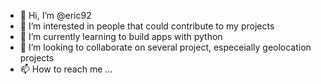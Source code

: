 - 👋 Hi, I’m @eric92
- 👀 I’m interested in people that could contribute to my projects
- 🌱 I’m currently learning to build apps with python
- 💞️ I’m looking to collaborate on several project, especeially geolocation projects 
- 📫 How to reach me ...

<!---
eric92/eric92 is a ✨ special ✨ repository because its `README.md` (this file) appears on your GitHub profile.
You can click the Preview link to take a look at your changes.
--->
